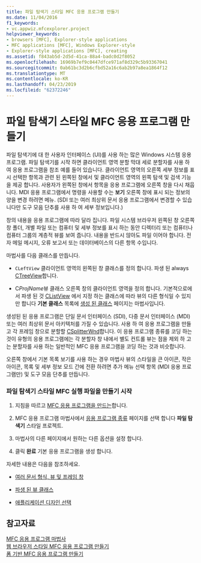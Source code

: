 ```yaml
---
title: 파일 탐색기 스타일 MFC 응용 프로그램 만들기
ms.date: 11/04/2016
f1_keywords:
- vc.appwiz.mfcexplorer.project
helpviewer_keywords:
- browsers [MFC], Explorer-style applications
- MFC applications [MFC], Windows Explorer-style
- Explorer-style applications [MFC], creating
ms.assetid: f843ab5d-2d5d-41ca-88a4-badc0d2f8052
ms.openlocfilehash: 16969b7ef9c0447dfce971af8d329c5b93367041
ms.sourcegitcommit: 0ab61bc3d2b6cfbd52a16c6ab2b97a8ea1864f12
ms.translationtype: MT
ms.contentlocale: ko-KR
ms.lasthandoff: 04/23/2019
ms.locfileid: "62372246"
---
```

# <a name="creating-a-file-explorer-style-mfc-application"></a>파일 탐색기 스타일 MFC 응용 프로그램 만들기

파일 탐색기에 대 한 사용자 인터페이스 (UI)를 사용 하는 많은 Windows 시스템 응용 프로그램. 파일 탐색기를 시작 하면 클라이언트 영역 분할 막대 세로 분할자를 사용 하 여 응용 프로그램을 참조 예를 들어 있습니다. 클라이언트 영역의 오른쪽 세부 정보를 표시 선택한 항목과 관련 된 왼쪽된 창에서 및 클라이언트 영역의 왼쪽 탐색 및 검색 기능을 제공 합니다. 사용자가 왼쪽된 창에서 항목을 응용 프로그램에 오른쪽 창을 다시 채웁니다. MDI 응용 프로그램에서 명령을 사용할 수는 **보기** 오른쪽 창에 표시 되는 정보의 양을 변경 하려면 메뉴. (SDI 또는 여러 최상위 문서 응용 프로그램에서 변경할 수 있습니다만 도구 모음 단추를 사용 하 여 세부 정보입니다.)

창의 내용을 응용 프로그램에 따라 달라 집니다. 파일 시스템 브라우저 왼쪽된 창 오른쪽 창 폴더, 개별 파일 또는 컴퓨터 및 세부 정보를 표시 하는 동안 디렉터리 또는 컴퓨터나 컴퓨터 그룹의 계층적 뷰를 보여 줍니다. 내용을 반드시 않아도 파일 이어야 합니다. 전자 메일 메시지, 오류 보고서 또는 데이터베이스의 다른 항목 수입니다.

마법사를 다음 클래스를 만듭니다.

- `CLeftView` 클라이언트 영역의 왼쪽된 창 클래스를 정의 합니다. 파생 된 always [CTreeView](../../mfc/reference/ctreeview-class.md)합니다.

- C*ProjName*뷰 클래스 오른쪽 창의 클라이언트 영역을 정의 합니다. 기본적으로에서 파생 된 것 [CListView](../../mfc/reference/clistview-class.md) 에서 지정 하는 클래스에 따라 뷰의 다른 형식일 수 있지만 합니다 **기본 클래스** 목록에 [생성 된 클래스](../../mfc/reference/generated-classes-mfc-application-wizard.md) 페이지는 마법사입니다.

생성된 된 응용 프로그램은 단일 문서 인터페이스 (SDI), 다중 문서 인터페이스 (MDI) 또는 여러 최상위 문서 아키텍처를 가질 수 있습니다. 사용 하 여 응용 프로그램을 만들고 각 프레임 창으로 분할할 [CSplitterWnd](../../mfc/reference/csplitterwnd-class.md)합니다. 이 응용 프로그램 종류를 코딩 하는 것이 유형의 응용 프로그램에는 각 분할자 창 내에서 별도 컨트롤 뷰는 점을 제외 하 고는 분할자를 사용 하는 일반적인 MFC 응용 프로그램을 코딩 하는 것과 비슷합니다.

오른쪽 창에서 기본 목록 보기를 사용 하는 경우 마법사 뷰의 스타일을 큰 아이콘, 작은 아이콘, 목록 및 세부 정보 모드 간에 전환 하려면 추가 메뉴 선택 항목 (MDI 응용 프로그램만) 및 도구 모음 단추를 만듭니다.

### <a name="to-begin-creating-a-file-explorer-style-mfc-executable"></a>파일 탐색기 스타일 MFC 실행 파일을 만들기 시작

1. 지침을 따르고 [MFC 응용 프로그램을 만드는](../../mfc/reference/creating-an-mfc-application.md)합니다.

1. MFC 응용 프로그램 마법사에서 [응용 프로그램 종류](../../mfc/reference/application-type-mfc-application-wizard.md) 페이지를 선택 합니다 **파일 탐색기** 스타일 프로젝트.

1. 마법사의 다른 페이지에서 원하는 다른 옵션을 설정 합니다.

1. 클릭 **완료** 기본 응용 프로그램을 생성 합니다.

자세한 내용은 다음을 참조하세요.

- [여러 문서 형식, 뷰 및 프레임 창](../../mfc/multiple-document-types-views-and-frame-windows.md)

- [파생 된 뷰 클래스](../../mfc/derived-view-classes-available-in-mfc.md)

- [애플리케이션 디자인 선택](../../mfc/application-design-choices.md)

## <a name="see-also"></a>참고자료

[MFC 응용 프로그램 마법사](../../mfc/reference/mfc-application-wizard.md)<br/>
[웹 브라우저 스타일 MFC 응용 프로그램 만들기](../../mfc/reference/creating-a-web-browser-style-mfc-application.md)<br/>
[폼 기반 MFC 응용 프로그램 만들기](../../mfc/reference/creating-a-forms-based-mfc-application.md)

